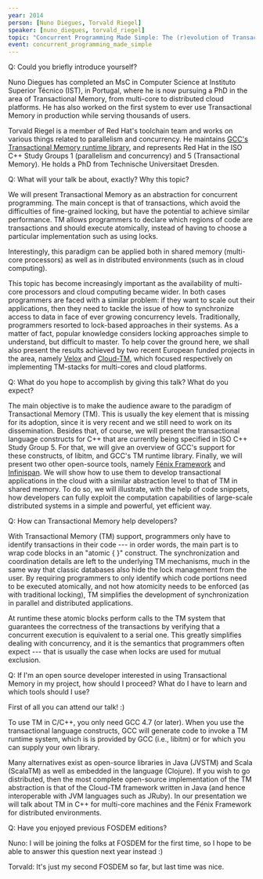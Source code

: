 ```yaml
---
year: 2014
person: [Nuno Diegues, Torvald Riegel] 
speaker: [nuno_diegues, torvald_riegel]
topic: "Concurrent Programming Made Simple: The (r)evolution of Transactional Memory"
event: concurrent_programming_made_simple 
---
```


Q: Could you briefly introduce yourself?

Nuno Diegues has completed an MsC in Computer Science at Instituto Superior Técnico (IST), in Portugal, where he is now pursuing a PhD in the area of Transactional Memory, from multi-core to distributed cloud platforms.  He has also worked on the first system to ever use Transactional Memory in production while serving thousands of users.

Torvald Riegel is a member of Red Hat's toolchain team and works on various things related to parallelism and concurrency.  He maintains [GCC's Transactional Memory runtime library](http://gcc.gnu.org/wiki/TransactionalMemory), and represents Red Hat in the ISO C++ Study Groups 1 (parallelism and concurrency) and 5 (Transactional Memory).  He holds a PhD from Technische Universitaet Dresden.

Q: What will your talk be about, exactly? Why this topic?

We will present Transactional Memory as an abstraction for concurrent programming. The main concept is that of transactions, which avoid the difficulties of fine-grained locking, but have the potential to achieve similar performance. TM allows programmers to declare which regions of code are transactions and should execute atomically, instead of having to choose a particular implementation such as using locks.

Interestingly, this paradigm can be applied both in shared memory (multi-core processors) as well as in distributed environments (such as in cloud computing).

This topic has become increasingly important as the availability of multi-core processors and cloud computing became wider. In both cases programmers are faced with a similar problem: if they want to scale out their applications, then they need to tackle the issue of how to synchronize access to data in face of ever growing concurrency levels. Traditionally, programmers resorted to lock-based approaches in their systems. As a matter of fact, popular knowledge considers locking approaches simple to understand, but difficult to master. To help cover the ground here, we shall also present the results achieved by two recent European funded projects in the area, namely [Velox](http://www.velox-project.eu/) and [Cloud-TM](http://www.cloudtm.eu/), which focused respectively on implementing TM-stacks for multi-cores and cloud platforms.

Q: What do you hope to accomplish by giving this talk? What do you expect?

The main objective is to make the audience aware to the paradigm of Transactional Memory (TM). This is usually the key element that is missing for its adoption, since it is very recent and we still need to work on its dissemination. Besides that, of course, we will present the transactional language constructs for C++ that are currently being specified in ISO C++ Study Group 5. For that, we will give an overview of GCC's support for these constructs, of libitm, and GCC's TM runtime library. Finally, we will present two other open-source tools, namely [Fénix Framework](http://fenix-framework.github.io/) and [Infinispan](http://infinispan.org/). We will show how to use them to develop transactional applications in the cloud with a similar abstraction level to that of TM in shared memory. To do so, we will illustrate, with the help of code snippets, how developers can fully exploit the computation capabilities of large-scale distributed systems in a simple and powerful, yet efficient way.

Q: How can Transactional Memory help developers?

With Transactional Memory (TM) support, programmers only have to identify transactions in their code --- in order words, the main part is to wrap code blocks in an "atomic { }" construct. The synchronization and coordination details are left to the underlying TM mechanisms, much in the same way that classic databases also hide the lock management from the user. By requiring programmers to only identify which code portions need to be executed atomically, and not how atomicity needs to be enforced (as with traditional locking), TM simplifies the development of synchronization in parallel and distributed applications.

At runtime these atomic blocks perform calls to the TM system that guarantees the correctness of the transactions by verifying that a concurrent execution is equivalent to a serial one. This greatly simplifies dealing with concurrency, and it is the semantics that programmers often expect --- that is usually the case when locks are used for mutual exclusion.

Q:  If I'm an open source developer interested in using Transactional Memory in my project, how should I proceed? What do I have to learn and which tools should I use?

First of all you can attend our talk! :)

To use TM in C/C++, you only need GCC 4.7 (or later).  When you use the transactional language constructs, GCC will generate code to invoke a TM runtime system, which is is provided by GCC (i.e., libitm) or for which you can supply your own library.

Many alternatives exist as open-source libraries in Java (JVSTM) and Scala (ScalaTM) as well as embedded in the language (Clojure). If you wish to go distributed, then the most complete open-source implementation of the TM abstraction is that of the Cloud-TM framework written in Java (and hence interoperable with JVM languages such as JRuby). In our presentation we will talk about TM in C++ for multi-core machines and the Fénix Framework for distributed environments.

Q: Have you enjoyed previous FOSDEM editions?

Nuno: I will be joining the folks at FOSDEM for the first time, so I hope to be able to answer this question next year instead :)

Torvald: It's just my second FOSDEM so far, but last time was nice.
